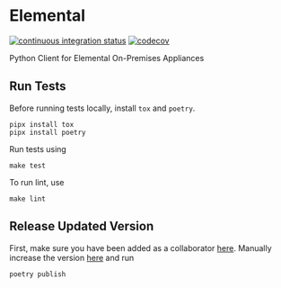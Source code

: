
# Elemental

[![continuous integration status](https://github.com/cbsinteractive/elemental/workflows/CI/badge.svg)](https://github.com/cbsinteractive/elemental/actions?query=workflow%3ACI)
[![codecov](https://codecov.io/gh/cbsinteractive/elemental/branch/master/graph/badge.svg?token=qFdUKsI2tD)](https://codecov.io/gh/cbsinteractive/elemental)


Python Client for Elemental On-Premises Appliances

## Run Tests

Before running tests locally, install `tox` and `poetry`.

    pipx install tox
    pipx install poetry

Run tests using

    make test

To run lint, use

    make lint

## Release Updated Version
First, make sure you have been added as a collaborator [here](https://pypi.org/manage/project/python-elemental/collaboration/).
Manually increase the version [here](https://github.com/cbsinteractive/elemental/blob/master/pyproject.toml#L3) and run

    poetry publish
